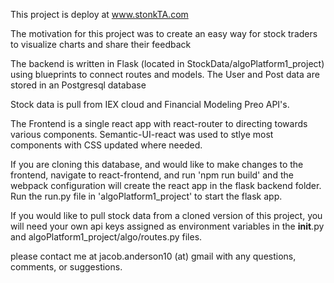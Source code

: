 This project is deploy at www.stonkTA.com

The motivation for this project was to create an easy way for stock traders to visualize charts and share their feedback

The backend is written in Flask (located in StockData/algoPlatform1_project) using blueprints to connect routes and models. 
The User and Post data are stored in an Postgresql database

Stock data is pull from IEX cloud and Financial Modeling Preo API's.

The Frontend is a single react app with react-router to directing towards various components. Semantic-UI-react was used to stlye
most components with CSS updated where needed.

If you are cloning this database, and would like to make changes to the frontend, navigate to react-frontend, and run 'npm run build' 
and the webpack configuration will create the react app in the flask backend folder. Run the run.py file in 'algoPlatform1_project' to
start the flask app. 

If you would like to pull stock data from a cloned version of this project, you will need your own api keys assigned as environment variables
in the __init__.py and algoPlatform1_project/algo/routes.py files. 

please contact me at jacob.anderson10 (at) gmail with any questions, comments, or suggestions. 
